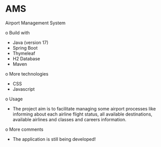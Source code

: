 # AMS
Airport Management System

o Build with
- Java (version 17)
- Spring Boot
- Thymeleaf
- H2 Database
- Maven

o More technologies
  - CSS
  - Javascript

o Usage
  - The project aim is to facilitate managing some airport processes like informing about each airline flight status, all available destinations, available airlines and classes and careers information.

o More comments
  - The application is still being developed!
